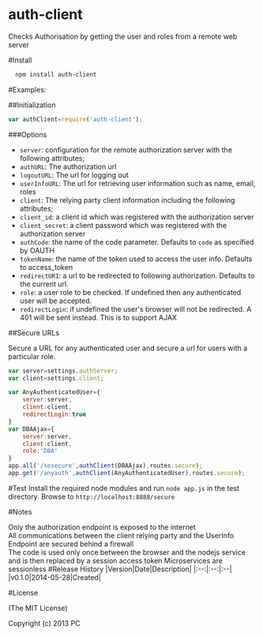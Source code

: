 auth-client
===========

Checks Authorisation by getting the user and roles from a remote web server

#Install

```bash
  npm install auth-client
```
#Examples:

##Initialization

```js
var authClient=require('auth-client');
```

###Options

- `server`: configuration for the remote authorization server with the following attributes;
- `authURL`: The authorization url
- `logoutURL`: The url for logging out
- `userInfoURL`: The url for retrieving user information such as name, email, roles
- `client`: The relying party client information including the following attributes;
- `client_id`: a client id which was registered with the authorization server
- `client_secret`: a client password which was registered with the authorization server
- `authCode`: the name of the code parameter. Defaults to `code` as specified by OAUTH
- `tokenName`: the name of the token used to access the user info. Defaults to access_token
- `redirectURI`: a url to be redirected to following authorization. Defaults to the current url.
- `role`: a user role to be checked. If undefined then any authenticated user will be accepted.
- `redirectLogin`: if undefined the user's browser will not be redirected. A 401 will be sent instead. This is to support AJAX


##Secure URLs

Secure a URL for any authenticated user and secure a url for users with a particular role.
```js
var server=settings.authServer;
var client=settings.client;

var AnyAuthenticatedUser={
	server:server,
	client:client,
	redirectLogin:true
}
var DBAAjax={
	server:server,
	client:client,
	role:'DBA'
}
app.all('/sosecure',authClient(DBAAjax),routes.secure);
app.get('/anyauth',authClient(AnyAuthenticatedUser),routes.secure);

```

#Test
Install the required node modules and run `node app.js` in the test directory.
Browse to 
`http://localhost:8888/secure`

#Notes

Only the authorization endpoint is exposed to the internet  
All communications between the client relying party and the UserInfo Endpoint are secured behind a firewall  
The code is used only once between the browser and the nodejs service and is then replaced by a session access token
Microservices are sessionless
#Release History
|Version|Date|Description|
|:--:|:--:|:--|
|v0.1.0|2014-05-28|Created|

#License 

(The MIT License)

Copyright (c) 2013 PC 
